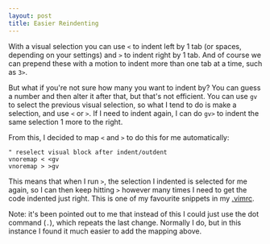 ```yaml
---
layout: post
title: Easier Reindenting
---
```


With a visual selection you can use `<` to indent left by 1 tab (or spaces, depending on your settings) and `>` to indent right by 1 tab. And of course we can prepend these with a motion to indent more than one tab at a time, such as `3>`.

But what if you're not sure how many you want to indent by? You can guess a number and then alter it after that, but that's not efficient. You can use `gv` to select the previous visual selection, so what I tend to do is make a selection, and use `<` or `>`. If I need to indent again, I can do `gv>` to indent the same selection 1 more to the right.

From this, I decided to map `<` and `>` to do this for me automatically:

    " reselect visual block after indent/outdent
    vnoremap < <gv
    vnoremap > >gv

This means that when I run `>`, the selection I indented is selected for me again, so I can then keep hitting `>` however many times I need to get the code indented just right. This is one of my favourite snippets in my [.vimrc](https://github.com/jackfranklin/dotfiles/blob/master/.vimrc#L87).

Note: it's been pointed out to me that instead of this I could just use the dot command (`.`), which repeats the last change. Normally I do, but in this instance I found it much easier to add the mapping above.
